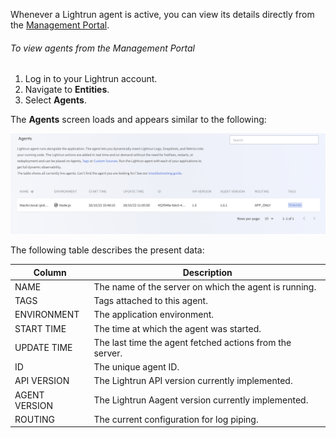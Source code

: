 Whenever a Lightrun agent is active, you can view its details directly from the [Management Portal](https://app.lightrun.com/).
###### To view agents from the Management Portal

1. Log in to your Lightrun account.
2. Navigate to **Entities**.
3. Select **Agents**.

The **Agents** screen loads and appears similar to the following: 

![Agent view](assets/images/app-agents.jpeg)

The following table describes the present data: 

| Column     | Description                                               |
| ---------- | --------------------------------------------------------- |
| NAME       | The name of the server on which the agent is running. |
| TAGS     | Tags attached to this agent.                               |
| ENVIRONMENT | The application environment. |
| START TIME  | The time at which the agent was started.                   |
| UPDATE TIME | The last time the agent fetched actions from the server.   |
| ID         | The unique agent ID.                                       |
| API VERSION | The Lightrun API version currently implemented.            |
| AGENT VERSION | The Lightrun Aagent version currently implemented.            |
| ROUTING  | The current configuration for log piping.                  |

